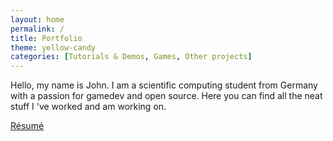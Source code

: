 ```yaml
---
layout: home
permalink: /
title: Portfolio
theme: yellow-candy
categories: [Tutorials & Demos, Games, Other projects]
---
```


Hello, my name is John. I am a scientific computing student from Germany with a passion for gamedev and open source. Here you can find all the neat stuff I 've worked and am working on.

<div class="row">
  <div class="col s12">
    <div class="center-align">
      <a href="resume" class=" waves-effect waves-light btn hover-jello">
        Résumé
      </a>
    </div>
  </div>
</div>
